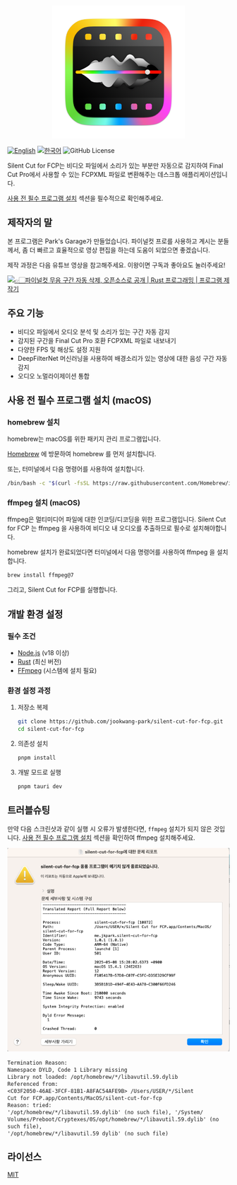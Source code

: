 <p align="center">
<img src="app-icon.png" width="300" height="300" border="0"/>
</p>

[![English](https://img.shields.io/badge/English-Click-yellow)](README.md)
[![한국어](https://img.shields.io/badge/한국어-클릭-yellow)](README-ko.md)
![GitHub License](https://img.shields.io/github/license/jookwang-park/silent-cut-for-fcp)

Silent Cut for FCP는 비디오 파일에서 소리가 있는 부분만 자동으로 감지하여
Final Cut Pro에서 사용할 수 있는 FCPXML 파일로 변환해주는 데스크톱 애플리케이션입니다.

[사용 전 필수 프로그램 설치](#사용-전-필수-프로그램-설치-(macOS)) 섹션을 필수적으로 확인해주세요. 

## 제작자의 말

본 프로그램은 Park's Garage가 만들었습니다. 파이널컷 프로를 사용하고 계시는 분들께서,
좀 더 빠르고 효율적으로 영상 편집을 하는데 도움이 되었으면 좋겠습니다.

제작 과정은 다음 유튜브 영상을 참고해주세요. 이왕이면 구독과 좋아요도 눌러주세요! 

[![👉🏻파이널컷 무음 구간 자동 삭제, 오픈소스로 공개 | Rust 프로그래밍 | 프로그램 제작기](http://img.youtube.com/vi/P8be0132Yqw/0.jpg)](https://www.youtube.com/watch?v=P8be0132Yqw&t=0s)

## 주요 기능

- 비디오 파일에서 오디오 분석 및 소리가 있는 구간 자동 감지
- 감지된 구간을 Final Cut Pro 호환 FCPXML 파일로 내보내기
- 다양한 FPS 및 해상도 설정 지원
- DeepFilterNet 머신러닝을 사용하여 배경소리가 있는 영상에 대한 음성 구간 자동 감지
- 오디오 노멀라이제이션 통합 

## 사용 전 필수 프로그램 설치 (macOS)

### homebrew 설치 

homebrew는 macOS를 위한 패키지 관리 프로그램입니다.

[Homebrew](https://brew.sh) 에 방문하여 homebrew 를 먼저 설치합니다.

또는, 터미널에서 다음 명령어를 사용하여 설치합니다.

```bash
/bin/bash -c "$(curl -fsSL https://raw.githubusercontent.com/Homebrew/install/HEAD/install.sh)"
```

### ffmpeg 설치 (macOS)

ffmpeg은 멀티미디어 파일에 대한 인코딩/디코딩을 위한 프로그램입니다. Silent Cut for FCP 는 ffmpeg 을 사용하여 비디오 내 오디오를 추출하므로 필수로 설치해야합니다.

homebrew 설치가 완료되었다면 터미널에서 다음 명령어를 사용하여 ffmpeg 을 설치합니다.


```bash
brew install ffmpeg@7
```

그리고, Silent Cut for FCP를 실행합니다.

## 개발 환경 설정

### 필수 조건

- [Node.js](https://nodejs.org/) (v18 이상)
- [Rust](https://www.rust-lang.org/tools/install) (최신 버전)
- [FFmpeg](https://ffmpeg.org/download.html) (시스템에 설치 필요)

### 환경 설정 과정

1. 저장소 복제
   ```bash
   git clone https://github.com/jookwang-park/silent-cut-for-fcp.git
   cd silent-cut-for-fcp
   ```

2. 의존성 설치
   ```bash
   pnpm install
   ```

3. 개발 모드로 실행
   ```bash
   pnpm tauri dev
   ```

## 트러블슈팅 

만약 다음 스크린샷과 같이 실행 시 오류가 발생한다면, `ffmpeg` 설치가 되지 않은 것입니다. 
[사용 전 필수 프로그램 설치](#사용-전-필수-프로그램-설치-(macOS)) 섹션을 확인하여 ffmpeg 설치해주세요.


![Troubleshoot Image 01](images/troubleshoot01.png)

```
Termination Reason:
Namespace DYLD, Code 1 Library missing
Library not loaded: /opt/homebrew/*/libavutil.59.dylib
Referenced from:
<C03F2050-46AE-3FCF-81B1-A8FAC54AFE9B> /Users/USER/*/Silent
Cut for FCP.app/Contents/MacOS/silent-cut-for-fcp
Reason: tried:
'/opt/homebrew/*/libavutil.59.dylib' (no such file), '/System/
Volumes/Preboot/Cryptexes/0S/opt/homebrew/*/libavutil.59.dylib' (no such file),
'/opt/homebrew/*/libavutil.59 dylib' (no such file)
```

## 라이선스

[MIT](LICENSE)

